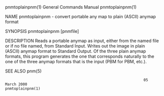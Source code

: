 pnmtoplainpnm(1)                                              General Commands Manual                                             pnmtoplainpnm(1)

NAME
       pnmtoplainpnm - convert portable any map to plain (ASCII) anymap format

SYNOPSIS
       pnmtoplainpnm [pnmfile]

DESCRIPTION
       Reads  a  portable  anymap  as  input,  either from the named file or if no file named, from Standard Input.  Writes out the image in plain
       (ASCII) anymap format to Standard Output.  Of the three plain anymap formats, this program generates the one that corresponds naturally  to
       the one of the three anymap formats that is the input (PBM for PBM, etc.).

SEE ALSO
       pnm(5)

                                                                   05 March 2000                                                  pnmtoplainpnm(1)
